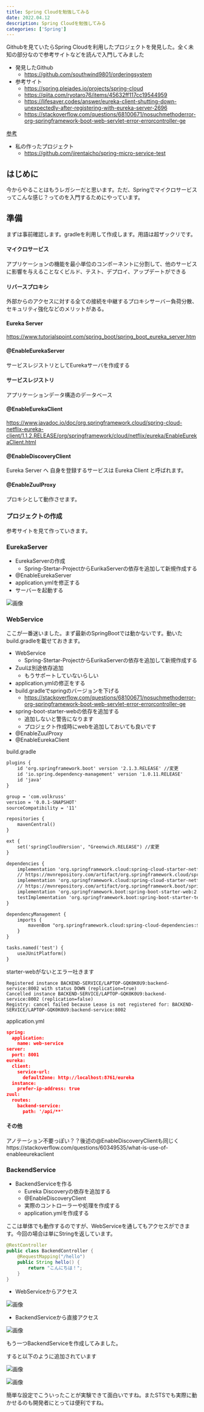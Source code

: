 ```yaml
---
title: Spring Cloudを勉強してみる
date: 2022.04.12
description: Spring Cloudを勉強してみる
categories: ['Spring']
---
```


Githubを見ていたらSpring Cloudを利用したプロジェクトを発見した。全く未知の部分なので参考サイトなどを読んで入門してみました
* 発見したGithub
  * https://github.com/southwind9801/orderingsystem
* 参考サイト
  * https://spring.pleiades.io/projects/spring-cloud
  * https://qiita.com/ryotaro76/items/45632ff117cc19544959
  * https://lifesaver.codes/answer/eureka-client-shutting-down-unexpectedly-after-registering-with-eureka-server-2696
  * https://stackoverflow.com/questions/68100671/nosuchmethoderror-org-springframework-boot-web-servlet-error-errorcontroller-ge

[参考](https://hatenablog-parts.com/embed?url=https%3A%2F%2Fenterprisegeeks.hatenablog.com%2Fentry%2F2015%2F11%2F02%2F000000)

* 私の作ったプロジェクト
  * https://github.com/jirentaicho/spring-micro-service-test

## はじめに


今からやることはもうレガシーだと思います。ただ、Springでマイクロサービスってこんな感じ？ってのを入門するためにやっています。

## 準備


まずは事前確認します。gradleを利用して作成します。用語は超ザックリです。

#### マイクロサービス


アプリケーションの機能を最小単位のコンポーネントに分割して、他のサービスに影響を与えることなくビルド、テスト、デプロイ、アップデートができる

#### リバースプロキシ


外部からのアクセスに対する全ての接続を中継するプロキシサーバー負荷分散、セキュリティ強化などのメリットがある。

#### Eureka Server


https://www.tutorialspoint.com/spring_boot/spring_boot_eureka_server.htm


#### @EnableEurekaServer


サービスレジストリとしてEurekaサーバを作成する

#### サービスレジストリ


アプリケーションデータ構造のデータベース

#### @EnableEurekaClient


https://www.javadoc.io/doc/org.springframework.cloud/spring-cloud-netflix-eureka-client/1.1.2.RELEASE/org/springframework/cloud/netflix/eureka/EnableEurekaClient.html


#### @EnableDiscoveryClient


Eureka Server へ 自身を登録するサービスは Eureka Client と呼ばれます。

#### @EnableZuulProxy


プロキシとして動作させます。

### プロジェクトの作成


参考サイトを見て作っていきます。

### EurekaServer

* EurekaServerの作成
  * Spring-Stertar-ProjectからEurikaServerの依存を追加して新規作成する
* @EnableEurekaServer
* application.ymlを修正する
* サーバーを起動する

![画像](/2027/1.png)


### WebService


ここが一番迷いました。まず最新のSpringBootでは動かないです。動いたbuild.gradleを載せておきます。
* WebService
  * Spring-Stertar-ProjectからEurikaServerの依存を追加して新規作成する
* Zuulは別途依存追加
  * もうサポートしていないらしい
* application.ymlの修正をする
* build.gradleでspringのバージョンを下げる
  * https://stackoverflow.com/questions/68100671/nosuchmethoderror-org-springframework-boot-web-servlet-error-errorcontroller-ge
* spring-boot-starter-webの依存を追加する
  * 追加しないと警告になります
  * プロジェクト作成時にwebを追加しておいても良いです
* @EnableZuulProxy
* @EnableEurekaClient

build.gradle

```html
plugins {
	id 'org.springframework.boot' version '2.1.3.RELEASE' //変更
	id 'io.spring.dependency-management' version '1.0.11.RELEASE'
	id 'java'
}

group = 'com.volkruss'
version = '0.0.1-SNAPSHOT'
sourceCompatibility = '11'

repositories {
	mavenCentral()
}

ext {
	set('springCloudVersion', "Greenwich.RELEASE") //変更
}

dependencies {
	implementation 'org.springframework.cloud:spring-cloud-starter-netflix-eureka-client'
	// https://mvnrepository.com/artifact/org.springframework.cloud/spring-cloud-starter-netflix-zuul
	implementation 'org.springframework.cloud:spring-cloud-starter-netflix-zuul:2.2.10.RELEASE'
	// https://mvnrepository.com/artifact/org.springframework.boot/spring-boot-starter-web
	implementation 'org.springframework.boot:spring-boot-starter-web:2.6.6'
	testImplementation 'org.springframework.boot:spring-boot-starter-test'
}

dependencyManagement {
	imports {
		mavenBom "org.springframework.cloud:spring-cloud-dependencies:${springCloudVersion}"
	}
}

tasks.named('test') {
	useJUnitPlatform()
}

```


starter-webがないとエラー吐きます
```
Registered instance BACKEND-SERVICE/LAPTOP-GQK0K0U9:backend-service:8002 with status DOWN (replication=true)
Cancelled instance BACKEND-SERVICE/LAPTOP-GQK0K0U9:backend-service:8002 (replication=false)
Registry: cancel failed because Lease is not registered for: BACKEND-SERVICE/LAPTOP-GQK0K0U9:backend-service:8002
```

application.yml

```JSON
spring:
  application:
    name: web-service
server:
  port: 8001
eureka:
  client:
    service-url: 
      defaultZone: http://localhost:8761/eureka
  instance:
    prefer-ip-address: true
zuul:
  routes:
    backend-service:
      path: '/api/**'
```


#### その他


アノテーション不要っぽい？？後述の@EnableDiscoveryClientも同じくhttps://stackoverflow.com/questions/60349535/what-is-use-of-enableeurekaclient

### BackendService

* BackendServiceを作る
  * Eureka Discoveryの依存を追加する
  * @EnableDiscoveryClient
  * 実際のコントローラーや処理を作成する
  * application.ymlを作成する

ここは単体でも動作するのですが、WebServiceを通してもアクセスができます。今回の場合は単にStringを返しています。

```java
@RestController
public class BackendController {
	@RequestMapping("/hello")
	public String hello() {
		return "こんにちは！";
	}
}
```

* WebServiceからアクセス

![画像](/2027/2.png)

* BackendServiceから直接アクセス

![画像](/2027/3.png)


もう一つBackendServiceを作成してみました。

すると以下のように追加されています

![画像](/2027/4.png)


![画像](/2027/5.png)


簡単な設定でこういったことが実験できて面白いですね。またSTSでも実際に動かせるのも開発者にとっては便利ですね。
